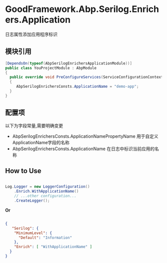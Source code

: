# GoodFramework.Abp.Serilog.Enrichers.Application

日志属性添加应用程序标识  

## 模块引用

```csharp
[DependsOn(typeof(AbpSerilogEnrichersApplicationModule))]
public class YouProjectModule : AbpModule
{
  public override void PreConfigureServices(ServiceConfigurationContext context)
  {
	 AbpSerilogEnrichersConsts.ApplicationName = "demo-app";
  }
}
```

## 配置项

以下为字段常量,需要明确变更  

*  AbpSerilogEnrichersConsts.ApplicationNamePropertyName	用于自定义ApplicationName字段的名称  
*  AbpSerilogEnrichersConsts.ApplicationName				在日志中标识当前应用的名称  

## How to Use

```csharp

Log.Logger = new LoggerConfiguration()
    .Enrich.WithApplicationName()
    // ...other configuration...
    .CreateLogger();

```
**Or**

```json

{
   "Serilog": {
    "MinimumLevel": {
      "Default": "Information"
    },
    "Enrich": [ "WithApplicationName" ]
  }
}

```